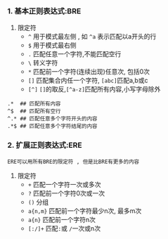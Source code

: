 ### 1. 基本正则表达式:BRE
1. 限定符
	- `^` 用于模式最左侧 , 如 `^a` 表示匹配以a开头的行
	- `$` 用于模式最右侧
	- `.`  匹配任意一个字符,不能匹配空行
	- `\`  转义字符
	- `*` 匹配前一个字符(连续出现)任意次, 包括0次
	- `[]` 匹配集合内任一个字符, `[abc]`匹配a,b或c 
	- `[^]` `[]`的取反,`[^a-z]`匹配所有内容,小写字母除外
```
.*  ## 匹配所有内容
^$  ## 匹配所有空行
^.* ## 匹配任意多个字符开头的内容
.*$ ## 匹配任意多个字符结尾的内容
```

### 2. 扩展正则表达式:ERE
	ERE可以用所有BRE的限定符 , 但是比BRE有更多的内容
1. 限定符
	- `+` 匹配一个字符一次或多次
	- `?` 匹配前一个字符0次或一次
	- `()` 分组
	- `a{n,m}` 匹配前一个字符最少n次, 最多m次
	- `a{n}`  匹配前一个字符n次
	- `[:/]+` 匹配`:`或 `/`一次或n次
	


